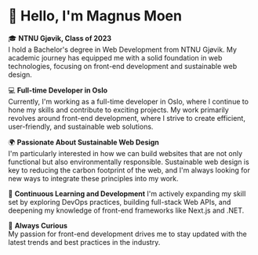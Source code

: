 # 👋 Hello, I'm Magnus Moen

🎓 **NTNU Gjøvik, Class of 2023**  
I hold a Bachelor's degree in Web Development from NTNU Gjøvik. My academic journey has equipped me with a solid foundation in web technologies, focusing on front-end development and sustainable web design.

💻 **Full-time Developer in Oslo**  
Currently, I'm working as a full-time developer in Oslo, where I continue to hone my skills and contribute to exciting projects. My work primarily revolves around front-end development, where I strive to create efficient, user-friendly, and sustainable web solutions.

🌍 **Passionate About Sustainable Web Design**  
I'm particularly interested in how we can build websites that are not only functional but also environmentally responsible. Sustainable web design is key to reducing the carbon footprint of the web, and I'm always looking for new ways to integrate these principles into my work.

🚀 **Continuous Learning and Development**
I'm actively expanding my skill set by exploring DevOps practices, building full-stack Web APIs, and deepening my knowledge of front-end frameworks like Next.js and .NET. 

🌱 **Always Curious**  
My passion for front-end development drives me to stay updated with the latest trends and best practices in the industry.

<!---
Magnusmoen/Magnusmoen is a ✨ special ✨ repository because its `README.md` (this file) appears on your GitHub profile.
You can click the Preview link to take a look at your changes.
--->

